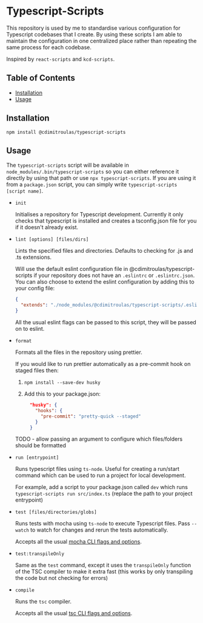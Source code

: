 # Typescript-Scripts

This repository is used by me to standardise various configuration for Typescript codebases
that I create. By using these scripts I am able to maintain the configuration in one
centralized place rather than repeating the same process for each codebase.

Inspired by `react-scripts` and `kcd-scripts`.

## Table of Contents

- [Installation](#installation)
- [Usage](#usage)

## Installation

`npm install @cdimitroulas/typescript-scripts`

## Usage

The `typescript-scripts` script will be available in `node_modules/.bin/typescript-scripts` so
you can either reference it directly by using that path or use `npx typescript-scripts`. If you
are using it from a `package.json` script, you can simply write `typescript-scripts [script name]`.

- `init`

  Initialises a repository for Typescript development. Currently it only checks that typescript
  is installed and creates a tsconfig.json file for you if it doesn't already exist.

- `lint [options] [files/dirs]`

  Lints the specified files and directories. Defaults to checking for .js and .ts extensions.

  Will use the default eslint configuration file in @cdimitroulas/typescript-scripts if
  your repository does not have an `.eslintrc` or `.eslintrc.json`. You can also choose to
  extend the eslint configuration by adding this to your config file:

  ```json
  {
    "extends": "./node_modules/@cdimitroulas/typescript-scripts/.eslintrc.json"
  }
  ```

  All the usual eslint flags can be passed to this script, they will be passed on to eslint.

- `format`

  Formats all the files in the repository using prettier.

  If you would like to run prettier automatically as a pre-commit hook on staged files then:

  1. `npm install --save-dev husky`
  2. Add this to your package.json:

     ```json
       "husky": {
         "hooks": {
           "pre-commit": "pretty-quick --staged"
         }
       }
     ```

  TODO - allow passing an argument to configure which files/folders should be formatted

- `run [entrypoint]`

  Runs typescript files using `ts-node`. Useful for creating a run/start command which
  can be used to run a project for local development.

  For example, add a script to your package.json called `dev` which runs
  `typescript-scripts run src/index.ts` (replace the path to your project entrypoint)

- `test [files/directories/globs]`

  Runs tests with mocha using `ts-node` to execute Typescript files. Pass `--watch` to watch
  for changes and rerun the tests automatically.

  Accepts all the usual [mocha CLI flags and options](https://mochajs.org/#command-line-usage).

- `test:transpileOnly`

  Same as the `test` command, except it uses the `transpileOnly` function of the TSC compiler
  to make it extra fast (this works by only transpiling the code but not checking for errors)

- `compile`

  Runs the `tsc` compiler.

  Accepts all the usual [tsc CLI flags and options](https://www.typescriptlang.org/docs/handbook/compiler-options.html).
